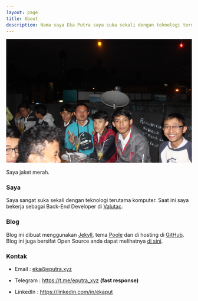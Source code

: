 ```yaml
---
layout: page
title: About
description: Nama saya Eka Putra saya suka sekali dengan teknologi terutama komputer. Saat ini saya sedang menempuh pendidikan Sarjana di Universitas Kuningan (UNIKU) program studi Teknik Informatika.
---
```


![](/assets/IMG_3698.jpg)

<div class="message">
	Saya jaket merah.
</div>

### Saya
Saya sangat suka sekali dengan teknologi terutama komputer. Saat ini saya bekerja sebagai Back-End Developer di [Valutac](https://valutac.com "Valutac").

### Blog
Blog ini dibuat menggunakan [Jekyll](http://jekyllrb.com "Jekyll"), tema [Poole](http://getpoole.com "Poole") dan di hosting di [GitHub](http://github.com "GitHub"). Blog ini juga bersifat Open Source anda dapat melihatnya [di sini](https://github.com/eputra/eputra.github.io "Source Blog").

### Kontak
- Email : <eka@eputra.xyz>

- Telegram : <https://t.me/eputra_xyz> **(fast response)**

- LinkedIn : <https://linkedin.com/in/ekaput>
